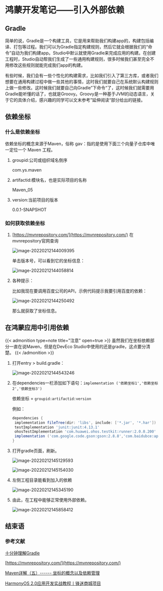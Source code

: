 # 鸿蒙开发笔记——引入外部依赖


## Gradle

简单的说，Gradle是一个构建工具，它是用来帮助我们构建app的，构建包括编译、打包等过程。我们可以为Gradle指定构建规则，然后它就会根据我们的“命令”自动为我们构建app。Studio中默认就使用Gradle来完成应用的构建。在创建工程时，Studio自动帮我们生成了一些通用构建规则，很多时候我们甚至完全不用修改这些规则就能完成我们app的构建。

有些时候，我们会有一些个性化的构建需求，比如我们引入了第三方库，或者我们想要在通用构建过程中做一些其他的事情，这时我们就要自己在系统默认构建规则上做一些修改。这时候我们就要自己向Gradle”下命令“了，这时候我们就需要用Gradle能听懂的话了，也就是Groovy。Groovy是一种基于JVM的动态语言，关于它的具体介绍，感兴趣的同学可以文末参考”延伸阅读“部分给出的链接。

## 依赖坐标

### 什么是依赖坐标

依赖坐标的概念来源于Maven，俗称 gav：指的是使用下面三个向量子仓库中唯一定位一个 Maven 工程。

1. groupid:公司或组织域名倒序 

   <groupid>com.ys.maven</groupid>

2. artifactid:模块名，也是实际项目的名称

   <artifactid>Maven_05</artifactid>

3. version:当前项目的版本

   <version>0.0.1-SNAPSHOT</version>

### 如何获取依赖坐标

1. [https://mvnrepository.com/](https://mvnrepository.com/) 在mvnrepository官网查询

   ![image-20220212144009395](/image/HarmonyOS/image-20220212144009395.png)

   单击版本号，可以看到它的坐标信息：

   ![image-20220212144058814](/image/HarmonyOS/image-20220212144058814.png)

2. 各种提示：

   比如我现在要调用百度公司的API，示例代码提示我要引用百度的依赖：

   ![image-20220212144250492](/image/HarmonyOS/image-20220212144250492.png)

   那么就获取了坐标信息。

## 在鸿蒙应用中引用依赖

{{< admonition type=note title="注意" open=true >}}
虽然我们在坐标依赖部分一直在说Maven，但是在DevEco Studio中使用的还是gradle，这点要分清楚。
{{< /admonition >}}

1. 打开entry > build.gradle：

	![image-20220212144543246](/image/HarmonyOS/image-20220212144543246.png)

2. 在dependencies一栏添加如下语句：`implementation ('依赖坐标1','依赖坐标2','依赖坐标3')`

   依赖坐标 = `groupid:artifactid:version`

   例如：
   ```groovy
   dependencies {
    implementation fileTree(dir: 'libs', include: ['*.jar', '*.har'])
    testImplementation 'junit:junit:4.13.1'
    ohosTestImplementation 'com.huawei.ohos.testkit:runner:2.0.0.200'
    implementation ('com.google.code.gson:gson:2.8.8','com.baidubce:api-explorer-sdk:1.0.3.1')
   }
   ```

3. 打开gradle页面，刷新。

   ![image-20220212145129593](/image/HarmonyOS/image-20220212145129593.png)

   ![image-20220212145154030](/image/HarmonyOS/image-20220212145154030.png)

4. 左侧工程目录能看到加入的依赖

   ![image-20220212145345190](/image/HarmonyOS/image-20220212145345190.png)
   
5. 由此，在工程中能够正常使用外部依赖。

   ![image-20220212145858412](/image/HarmonyOS/image-20220212145858412.png)

## 结束语

### 参考文献

[十分钟理解Gradle](https://www.cnblogs.com/Bonker/p/5619458.html)

[https://mvnrepository.com/](https://mvnrepository.com/)

[Maven详解（五）------ 坐标的概念以及依赖管理](https://www.cnblogs.com/ysocean/p/7451054.html)

[HarmonyOS 2.0应用开发实战教程丨锋迷商城项目](https://www.bilibili.com/video/BV1DM4y1G7MN)

